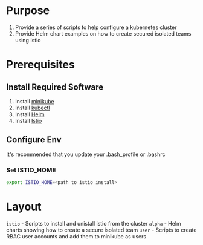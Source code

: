 # Purpose

1. Provide a series of scripts to help configure a kubernetes cluster
1. Provide Helm chart examples on how to create secured isolated teams using Istio

# Prerequisites

## Install Required Software
1. Install [minikube](https://kubernetes.io/docs/tasks/tools/install-minikube/)
1. Install [kubectl](https://kubernetes.io/docs/tasks/tools/install-kubectl/)
1. Install [Helm](https://docs.helm.sh/using_helm/#installing-helm)
1. Install [Istio](https://istio.io/docs/setup/kubernetes/download-release/) 

## Configure Env

It's recommended that you update your .bash_profile or .bashrc

### Set ISTIO_HOME

```bash
export ISTIO_HOME=<path to istio install>
```

# Layout

`istio` - Scripts to install and unistall istio from the cluster
`alpha` - Helm charts showing how to create a secure isolated team
`user` - Scripts to create RBAC user accounts and add them to minikube as users